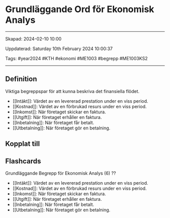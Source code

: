 # Grundläggande Ord för Ekonomisk Analys

---

Skapad: 2024-02-10 10:00

Uppdaterad: Saturday 10th February 2024 10:00:37

Tags: #year2024 #KTH #ekonomi #ME1003 #begrepp #ME1003KS2

---

## Definition

Viktiga begreppspar för att kunna beskriva det finansiella flödet.

- [[Intäkt]]: Värdet av en levererad prestation under en viss period.
- [[Kostnad]]: Värdet av en förbrukad resurs under en viss period.
- [[Inkomst]]: När företaget skickar en faktura.
- [[Utgift]]: När företaget erhåller en faktura.
- [[Inbetalning]]: När företaget får betalt.
- [[Utbetalning]]: När företaget gör en betalning.

## Kopplat till

## Flashcards

Grundläggande Begrepp för Ekonomisk Analys (6)
??
- [[Intäkt]]: Värdet av en levererad prestation under en viss period.
- [[Kostnad]]: Värdet av en förbrukad resurs under en viss period.
- [[Inkomst]]: När företaget skickar en faktura.
- [[Utgift]]: När företaget erhåller en faktura.
- [[Inbetalning]]: När företaget får betalt.
- [[Utbetalning]]: När företaget gör en betalning.
